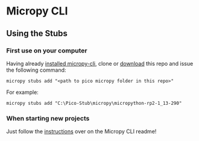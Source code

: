 # Micropy CLI

## Using the Stubs
### First use on your computer

Having already [installed micropy-cli](https://github.com/BradenM/micropy-cli#getting-started), clone or [download](https://github.com/cpwood/Pico-Stub/archive/main.zip) this repo and issue the following command:

```
micropy stubs add "<path to pico micropy folder in this repo>"
```

For example:

```
micropy stubs add "C:\Pico-Stub\micropy\micropython-rp2-1_13-290"
```

### When starting new projects

Just follow the [instructions](https://github.com/BradenM/micropy-cli#creating-a-project) over on the Micropy CLI readme!